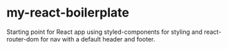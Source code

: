 # my-react-boilerplate

Starting point for React app using styled-components for styling and react-router-dom for nav with a default header and footer. 
